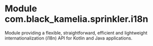# Module com.black_kamelia.sprinkler.i18n

Module providing a flexible, straightforward, efficient and lightweight internationalization (i18n) API for Kotlin and
Java applications.
